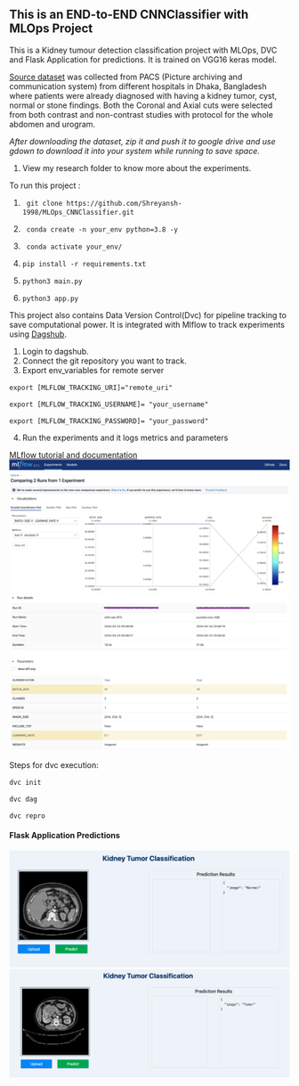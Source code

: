 ## This is an END-to-END CNNClassifier with MLOps Project
This is a Kidney tumour detection classification project with MLOps, DVC and Flask Application for predictions. It is trained on VGG16 keras model.

[Source dataset](https://www.kaggle.com/datasets/nazmul0087/ct-kidney-dataset-normal-cyst-tumor-and-stone/code) was collected from PACS (Picture archiving and communication system) from different hospitals in Dhaka, Bangladesh where patients were already diagnosed with having a kidney tumor, cyst, normal or stone findings. Both the Coronal and Axial cuts were selected from both contrast and non-contrast studies with protocol for the whole abdomen and urogram. 


*After downloading the dataset, zip it and push it to google drive and use gdown to download it into your system while running to save space.*

1. View my research folder to know more about the experiments.

To run this project :
1. ```
    git clone https://github.com/Shreyansh-1998/MLOps_CNNClassifier.git
   ```
2. ```
    conda create -n your_env python=3.8 -y
    ```
3. ```
    conda activate your_env/
   ```
4.  ```
    pip install -r requirements.txt
    ```
5.  ```
    python3 main.py
    ```
6.  ```
    python3 app.py
    ```
This project also contains Data Version Control(Dvc) for pipeline tracking to save computational power. It is integrated with Mlflow to track experiments using [Dagshub](https://dagshub.com/).

1. Login to dagshub.
2. Connect the git repository you want to track.
3. Export env_variables for remote server
```
export [MLFLOW_TRACKING_URI]="remote_uri"
```
```
export [MLFLOW_TRACKING_USERNAME]= "your_username"
```
```
export [MLFLOW_TRACKING_PASSWORD]= "your_password"
```
4. Run the experiments and it logs metrics and parameters

[MLflow tutorial and documentation](https://mlflow.org/)
![Prediction](Render/mlflow1.png "flow1")
![Prediction](Render/mlflow2.png "flow2")

Steps for dvc execution:

```
dvc init
```
```
dvc dag
```
```
dvc repro
```
#### Flask Application Predictions
![Prediction](Render/hostedsite.png "Prediction")
![Prediction](Render/predict_tumor.png "tumor")
